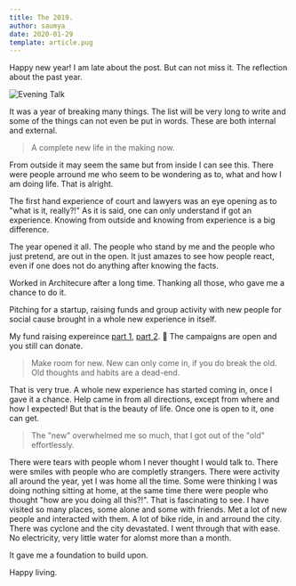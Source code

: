 ```yaml
---
title: The 2019.
author: saumya
date: 2020-01-29
template: article.pug
---
```



Happy new year! I am late about the post. But can not miss it. The reflection about the past year. <span class="more">

![Evening Talk](../../ray/articles/89/saumya_2019_review.jpg)

It was a year of breaking many things. The list will be very long to write and some of the things can not even be put in words. These are both internal and external. 

[//]: # (I can see this started with [November 2018][iy-1].)

> A complete new life in the making now.

From outside it may seem the same but from inside I can see this. There were people arround me who seem to be wondering as to, what and how I am doing life. That is alright.

The first hand experience of court and lawyers was an eye opening as to "what is it, really?!" As it is said, one can only understand if got an experience. Knowing from outside and knowing from experience is a big difference.

The year opened it all. The people who stand by me and the people who just pretend, are out in the open. It just amazes to see how people react, even if one does not do anything after knowing the facts.

Worked in Architecure after a long time. Thanking all those, who gave me a chance to do it.

Pitching for a startup, raising funds and group activity with new people for social cause brought in a whole new experience in itself.

My fund raising expereince [part 1][fund-1], [part 2][fund-2]. 🙏 The campaigns are open and you still can donate.

> Make room for new. New can only come in, if you do break the old. Old thoughts and habits are a dead-end.

That is very true. A whole new experience has started coming in, once I gave it a chance. Help came in from all directions, except from where and how I expected! But that is the beauty of life. Once one is open to it, one can get.

> The "new" overwhelmed me so much, that I got out of the "old" effortlessly.

There were tears with people whom I never thought I would talk to. There were smiles with people who are completly strangers. There were activity all around the year, yet I was home all the time. Some were thinking I was doing nothing sitting at home, at the same time there were people who thought "how are you doing all this?!". That is fascinating to see. I have visited so many places, some alone and some with friends. Met a lot of new people and interacted with them. A lot of bike ride, in and arround the city. There was cyclone and the city devastated. I went through that with ease. No electricity, very little water for alomst more than a month.

It gave me a foundation to build upon. 

Happy living. 


















[s1]: https://saumya.github.io/ray/articles/87/

[fund-1]: ../../ray/articles/86/
[fund-2]: ../../ray/articles/86/2.html

[iy-1]: ../../ray/articles/81/long_story.html






